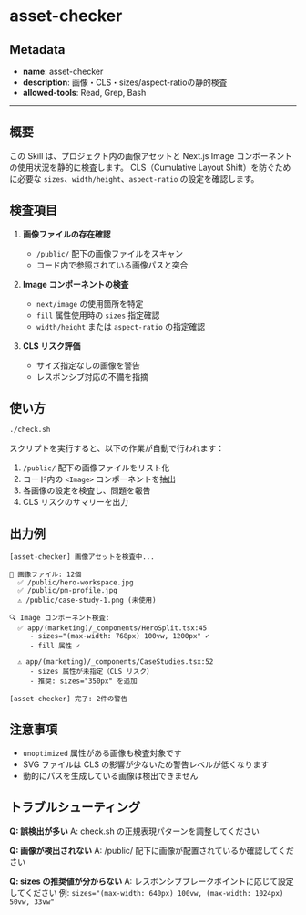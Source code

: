 # asset-checker

## Metadata
- **name**: asset-checker
- **description**: 画像・CLS・sizes/aspect-ratioの静的検査
- **allowed-tools**: Read, Grep, Bash

---

## 概要

この Skill は、プロジェクト内の画像アセットと Next.js Image コンポーネントの使用状況を静的に検査します。
CLS（Cumulative Layout Shift）を防ぐために必要な `sizes`、`width/height`、`aspect-ratio` の設定を確認します。

## 検査項目

1. **画像ファイルの存在確認**
   - `/public/` 配下の画像ファイルをスキャン
   - コード内で参照されている画像パスと突合

2. **Image コンポーネントの検査**
   - `next/image` の使用箇所を特定
   - `fill` 属性使用時の `sizes` 指定確認
   - `width/height` または `aspect-ratio` の指定確認

3. **CLS リスク評価**
   - サイズ指定なしの画像を警告
   - レスポンシブ対応の不備を指摘

## 使い方

```bash
./check.sh
```

スクリプトを実行すると、以下の作業が自動で行われます：

1. `/public/` 配下の画像ファイルをリスト化
2. コード内の `<Image>` コンポーネントを抽出
3. 各画像の設定を検査し、問題を報告
4. CLS リスクのサマリーを出力

## 出力例

```
[asset-checker] 画像アセットを検査中...

📁 画像ファイル: 12個
  ✅ /public/hero-workspace.jpg
  ✅ /public/pm-profile.jpg
  ⚠️ /public/case-study-1.png (未使用)

🔍 Image コンポーネント検査:
  ✅ app/(marketing)/_components/HeroSplit.tsx:45
     - sizes="(max-width: 768px) 100vw, 1200px" ✓
     - fill 属性 ✓

  ⚠️ app/(marketing)/_components/CaseStudies.tsx:52
     - sizes 属性が未指定（CLS リスク）
     - 推奨: sizes="350px" を追加

[asset-checker] 完了: 2件の警告
```

## 注意事項

- `unoptimized` 属性がある画像も検査対象です
- SVG ファイルは CLS の影響が少ないため警告レベルが低くなります
- 動的にパスを生成している画像は検出できません

## トラブルシューティング

**Q: 誤検出が多い**
A: check.sh の正規表現パターンを調整してください

**Q: 画像が検出されない**
A: /public/ 配下に画像が配置されているか確認してください

**Q: sizes の推奨値が分からない**
A: レスポンシブブレークポイントに応じて設定してください
   例: `sizes="(max-width: 640px) 100vw, (max-width: 1024px) 50vw, 33vw"`
